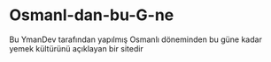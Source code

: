 # Osmanl-dan-bu-G-ne
Bu YmanDev tarafından yapılmış Osmanlı döneminden bu güne kadar yemek kültürünü açıklayan bir sitedir
